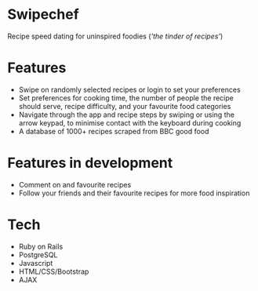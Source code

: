 # Swipechef
Recipe speed dating for uninspired foodies (*'the tinder of recipes'*)

# Features
- Swipe on randomly selected recipes or login to set your preferences
- Set preferences for cooking time, the number of people the recipe should serve, recipe difficulty, and your favourite food categories
- Navigate through the app and recipe steps by swiping or using the arrow keypad, to minimise contact with the keyboard during cooking 
- A database of 1000+ recipes scraped from BBC good food

# Features in development 
- Comment on and favourite recipes
- Follow your friends and their favourite recipes for more food inspiration

# Tech
- Ruby on Rails
- PostgreSQL
- Javascript
- HTML/CSS/Bootstrap
- AJAX
